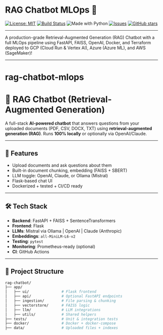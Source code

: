 # RAG Chatbot MLOps 🚀

[![License: MIT](https://img.shields.io/badge/License-MIT-yellow.svg)](https://opensource.org/licenses/MIT)
[![Build Status](https://github.com/maduoma/rag_chatbot_mlops/actions/workflows/ci.yml/badge.svg)](https://github.com/maduoma/rag_chatbot_mlops/actions)
![Made with Python](https://img.shields.io/badge/Made%20with-Python-1f425f.svg)
[![Issues](https://img.shields.io/github/issues/maduoma/rag_chatbot_mlops.svg)](https://github.com/maduoma/rag_chatbot_mlops/issues)
[![GitHub stars](https://img.shields.io/github/stars/maduoma/rag_chatbot_mlops.svg)](https://github.com/maduoma/rag_chatbot_mlops/stargazers)

---

A production-grade Retrieval-Augmented Generation (RAG) Chatbot with a full MLOps pipeline using FastAPI, FAISS, OpenAI, Docker, and Terraform deployed to GCP (Cloud Run & Vertex AI), Azure (Azure ML), and AWS (SageMaker)!

---



# rag-chatbot-mlops

# 🧠 RAG Chatbot (Retrieval-Augmented Generation)

A full-stack **AI-powered chatbot** that answers questions from your uploaded documents (PDF, CSV, DOCX, TXT) using **retrieval-augmented generation (RAG)**. Runs **100% locally** or optionally via OpenAI/Claude.

---

## 🚀 Features

- Upload documents and ask questions about them
- Built-in document chunking, embedding (FAISS + SBERT)
- LLM toggle: OpenAI, Claude, or Ollama (Mistral)
- Flask-based chat UI
- Dockerized + tested + CI/CD ready

---

## 🛠️ Tech Stack

- **Backend**: FastAPI + FAISS + SentenceTransformers
- **Frontend**: Flask
- **LLMs**: Mistral via Ollama | OpenAI | Claude (Anthropic)
- **Embeddings**: `all-MiniLM-L6-v2`
- **Testing**: `pytest`
- **Monitoring**: Prometheus-ready (optional)
- **CI**: GitHub Actions

---

## 📁 Project Structure

```bash
rag-chatbot/
├── app/
│   ├── ui/               # Flask frontend
│   ├── api/              # Optional FastAPI endpoints
│   ├── ingestion/        # File parsing & chunking
│   ├── vectorstore/      # FAISS logic
│   ├── llm/              # LLM integrations
│   ├── utils/            # Shared helpers
├── tests/                # Unit & integration tests
├── docker/               # Docker + docker-compose
├── data/                 # Uploaded files + indexes
